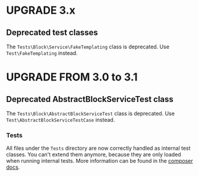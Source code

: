 UPGRADE 3.x
===========

## Deprecated test classes

The `Tests\Block\Service\FakeTemplating` class is deprecated. Use `Test\FakeTemplating` instead.


UPGRADE FROM 3.0 to 3.1
=======================

## Deprecated AbstractBlockServiceTest class

The `Tests\Block\AbstractBlockServiceTest` class is deprecated. Use `Test\AbstractBlockServiceTestCase` instead.

### Tests

All files under the ``Tests`` directory are now correctly handled as internal test classes.
You can't extend them anymore, because they are only loaded when running internal tests.
More information can be found in the [composer docs](https://getcomposer.org/doc/04-schema.md#autoload-dev).
